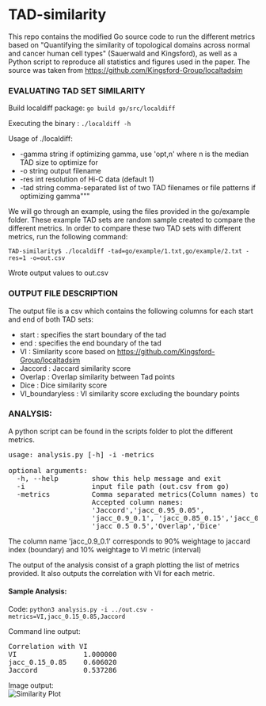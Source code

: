 # TAD-similarity

This repo contains the modified Go source code to run the different metrics based on "Quantifying the similarity of topological domains across normal and cancer human cell types" (Sauerwald and Kingsford), as well as a Python script to reproduce all statistics and figures used in the paper.
The source was taken from https://github.com/Kingsford-Group/localtadsim 

### EVALUATING TAD SET SIMILARITY

Build localdiff package: `go build go/src/localdiff`

Executing the binary : `./localdiff -h`

Usage of ./localdiff:
  * -gamma string
    	 if optimizing gamma, use 'opt,n' where n is the median TAD size to optimize for
  * -o string
     output filename
  * -res int
       resolution of Hi-C data (default 1)
  * -tad string
       comma-separated list of two TAD filenames or file patterns if optimizing gamma"""


We will go through an example, using the files provided in the go/example folder. These example TAD sets are random sample created to compare the different metrics. In order to compare these two TAD sets with different metrics, run the following command:

`TAD-similarity$ ./localdiff -tad=go/example/1.txt,go/example/2.txt -res=1 -o=out.csv`

Wrote output values to out.csv

### OUTPUT FILE DESCRIPTION
The output file is a csv which contains the following columns for each start and end of both TAD sets:
  * start : specifies the start boundary of the tad
  * end : specifies the end boundary of the tad
  * VI : Similarity score based on https://github.com/Kingsford-Group/localtadsim 
  * Jaccord : Jaccard similarity score
  * Overlap : Overlap similarity between Tad points
  * Dice : Dice similarity score
  * VI_boundaryless : VI similarity score excluding the boundary points


### ANALYSIS:

A python script can be found in the scripts folder to plot the different metrics.
<br>
<pre>usage: analysis.py [-h] -i -metrics

optional arguments:
  -h, --help        show this help message and exit
  -i                input file path (out.csv from go)
  -metrics          Comma separated metrics(Column names) to compare |
                    Accepted column names: 
                    'Jaccord','jacc_0.95_0.05',
                    'jacc_0.9_0.1', 'jacc_0.85_0.15','jacc_0.15_0.85',
                    'jacc_0.5_0.5','Overlap','Dice'
</pre>

The column name 'jacc_0.9_0.1' corresponds to 90% weightage to jaccard index (boundary) and 10% weightage to VI metric (interval)

The output of the analysis consist of a graph plotting the list of metrics provided. It also outputs the correlation with VI for each metric.

#### Sample Analysis:

Code: `python3 analysis.py -i ../out.csv -metrics=VI,jacc_0.15_0.85,Jaccord`

Command line output:
<pre>
Correlation with VI
VI                1.000000
jacc_0.15_0.85    0.606020
Jaccord           0.537286
</pre>
Image output: <br>
![Similarity Plot](https://user-images.githubusercontent.com/45582545/49527838-b91d2f00-f880-11e8-93db-66702f8d2bab.png)
